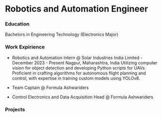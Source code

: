 # Robotics and Automation Engineer 

### Education 
Bachelors in Engineering Technology (Electronics Major)

### Work Expirience 
- Robotics and Automation Intern @ Solar Industries India Limited
   -December 2023 - Present
    Nagpur, Maharashtra, India
    Utilizing computer vision for object detection and developing Python scripts for UAVs. 
    Proficient in crafting algorithms for autonomous flight planning and control, with expertise in 
    training custom models using YOLOv8.

- Team Captain @ Formula Ashwariders
- Control Electronics and Data Acquisition Head @ Formula Ashwariders 

### Projects
